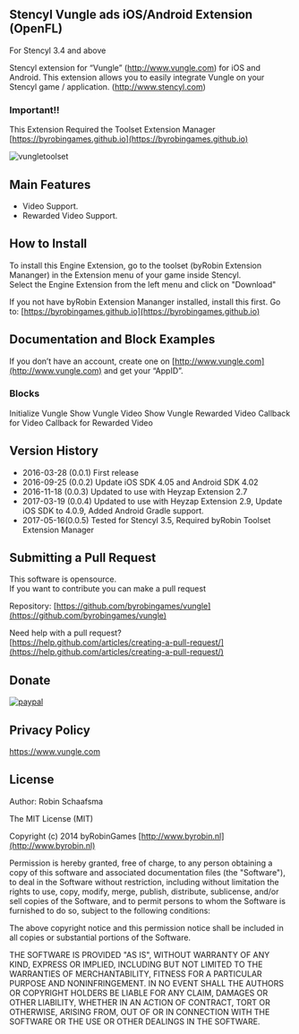 ## Stencyl Vungle ads iOS/Android Extension (OpenFL)

For Stencyl 3.4 and above

Stencyl extension for “Vungle” (http://www.vungle.com) for iOS and Android. This extension allows you to easily integrate Vungle on your Stencyl game / application. (http://www.stencyl.com)

### Important!!

This Extension Required the Toolset Extension Manager [https://byrobingames.github.io](https://byrobingames.github.io)

![vungletoolset](https://byrobingames.github.io/img/vungle/vungletoolset.png)

## Main Features

  * Video Support.
  * Rewarded Video Support.
  
## How to Install

To install this Engine Extension, go to the toolset (byRobin Extension Mananger) in the Extension menu of your game inside Stencyl.<br/>
Select the Engine Extension from the left menu and click on "Download"

If you not have byRobin Extension Mananger installed, install this first.
Go to: [https://byrobingames.github.io](https://byrobingames.github.io)

## Documentation and Block Examples

If you don’t have an account, create one on [http://www.vungle.com](http://www.vungle.com) and get your “AppID”.

### Blocks

Initialize Vungle
Show Vungle Video
Show Vungle Rewarded Video
Callback for Video
Callback for Rewarded Video

## Version History

- 2016-03-28 (0.0.1) First release
- 2016-09-25 (0.0.2) Update iOS SDK 4.05 and Android SDK 4.02
- 2016-11-18 (0.0.3)  Updated to use with Heyzap Extension 2.7
- 2017-03-19 (0.0.4)  Updated to use with Heyzap Extension 2.9, Update iOS SDK to 4.0.9, Added Android Gradle support.
- 2017-05-16(0.0.5)  Tested for Stencyl 3.5, Required byRobin Toolset Extension Manager

## Submitting a Pull Request

This software is opensource.<br/>
If you want to contribute you can make a pull request

Repository: [https://github.com/byrobingames/vungle](https://github.com/byrobingames/vungle)

Need help with a pull request?<br/>
[https://help.github.com/articles/creating-a-pull-request/](https://help.github.com/articles/creating-a-pull-request/)

## Donate

[![paypal](https://www.paypalobjects.com/en_US/i/btn/btn_donateCC_LG.gif)](https://www.paypal.com/cgi-bin/webscr?cmd=_s-xclick&hosted_button_id=HKLGFCAGKBMFL)<br />

## Privacy Policy

https://www.vungle.com

## License

Author: Robin Schaafsma

The MIT License (MIT)

Copyright (c) 2014 byRobinGames [http://www.byrobin.nl](http://www.byrobin.nl)

Permission is hereby granted, free of charge, to any person obtaining a copy of this software and associated documentation files (the "Software"), to deal in the Software without restriction, including without limitation the rights to use, copy, modify, merge, publish, distribute, sublicense, and/or sell copies of the Software, and to permit persons to whom the Software is furnished to do so, subject to the following conditions:

The above copyright notice and this permission notice shall be included in all copies or substantial portions of the Software.

THE SOFTWARE IS PROVIDED "AS IS", WITHOUT WARRANTY OF ANY KIND, EXPRESS OR IMPLIED, INCLUDING BUT NOT LIMITED TO THE WARRANTIES OF MERCHANTABILITY, FITNESS FOR A PARTICULAR PURPOSE AND NONINFRINGEMENT. IN NO EVENT SHALL THE AUTHORS OR COPYRIGHT HOLDERS BE LIABLE FOR ANY CLAIM, DAMAGES OR OTHER LIABILITY, WHETHER IN AN ACTION OF CONTRACT, TORT OR OTHERWISE, ARISING FROM, OUT OF OR IN CONNECTION WITH THE SOFTWARE OR THE USE OR OTHER DEALINGS IN THE SOFTWARE.
